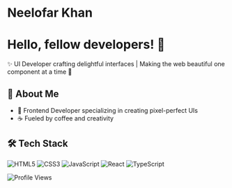 # Neelofar Khan
# Hello, fellow developers! 👋

✨ UI Developer crafting delightful interfaces | Making the web beautiful one component at a time 🎨

## 🚀 About Me
- 🎨 Frontend Developer specializing in creating pixel-perfect UIs
- ☕ Fueled by coffee and creativity

## 🛠️ Tech Stack
![HTML5](https://img.shields.io/badge/-HTML5-E34F26?style=flat-square&logo=html5&logoColor=white)
![CSS3](https://img.shields.io/badge/-CSS3-1572B6?style=flat-square&logo=css3)
![JavaScript](https://img.shields.io/badge/-JavaScript-F7DF1E?style=flat-square&logo=javascript&logoColor=black)
![React](https://img.shields.io/badge/-React-61DAFB?style=flat-square&logo=react&logoColor=black)
![TypeScript](https://img.shields.io/badge/-TypeScript-3178C6?style=flat-square&logo=typescript&logoColor=white)

<!-- Optional: Add a visitor counter -->
![Profile Views](https://komarev.com/ghpvc/?username=YOUR_USERNAME)
